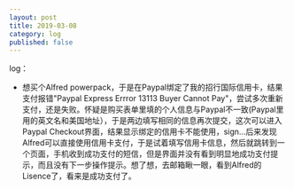 ```yaml
---
layout: post
title: 2019-03-08
category: log
published: false
---
```


log：

- 想买个Alfred powerpack，于是在Paypal绑定了我的招行国际信用卡，结果支付报错"Paypal Express Errror 13113 Buyer Cannot Pay"，尝试多次重新支付，还是失败。怀疑是购买表单里填的个人信息与Paypal不一致(Paypal里用的英文名和美国地址），于是两边填写相同的信息再次提交，这次可以进入Paypal Checkout界面，结果显示绑定的信用卡不能使用，sign...后来发现Alfred可以直接使用信用卡支付，于是试着填写信用卡信息，然后就跳转到一个页面，手机收到成功支付的短信，但是界面并没有看到明显地成功支付提示，而且没有下一步操作提示。想了想，去邮箱瞅一眼，看到Alfred的Lisence了，看来是成功支付了。